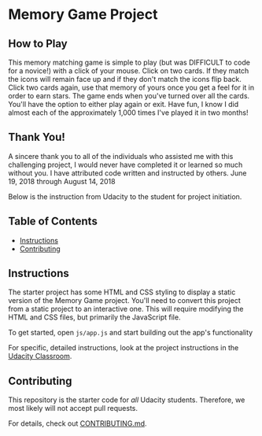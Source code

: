 # Memory Game Project

## How to Play

This memory matching game is simple to play (but was DIFFICULT to code for a novice!) with a click of your mouse. Click on two cards. If they match the icons will remain face up and if they don't match the icons flip back. Click two cards again, use that memory of yours once you get a feel for it in order to earn stars. The game ends when you've turned over all the cards. You'll have the option to either play again or exit. Have fun, I know I did almost each of the approximately 1,000 times I've played it in two months!

## Thank You!

A sincere thank you to all of the individuals who assisted me with this challenging project, I would never have completed it or learned so much without you. I have attributed code written and instructed by others. June 19, 2018 through August 14, 2018

Below is the instruction from Udacity to the student for project initiation.

## Table of Contents

- [Instructions](#instructions)
- [Contributing](#contributing)

## Instructions

The starter project has some HTML and CSS styling to display a static version of the Memory Game project. You'll need to convert this project from a static project to an interactive one. This will require modifying the HTML and CSS files, but primarily the JavaScript file.

To get started, open `js/app.js` and start building out the app's functionality

For specific, detailed instructions, look at the project instructions in the [Udacity Classroom](https://classroom.udacity.com/me).

## Contributing

This repository is the starter code for _all_ Udacity students. Therefore, we most likely will not accept pull requests.

For details, check out [CONTRIBUTING.md](CONTRIBUTING.md).
